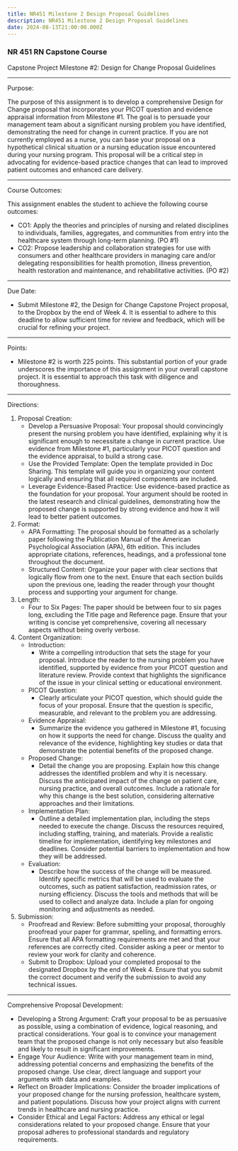 ```yaml
---
title: NR451 Milestone 2 Design Proposal Guidelines
description: NR451 Milestone 2 Design Proposal Guidelines
date: 2024-08-13T21:00:00.000Z
---
```


### NR 451 RN Capstone Course

Capstone Project Milestone #2: Design for Change Proposal Guidelines

***

Purpose:

The purpose of this assignment is to develop a comprehensive Design for Change proposal that incorporates your PICOT question and evidence appraisal information from Milestone #1. The goal is to persuade your management team about a significant nursing problem you have identified, demonstrating the need for change in current practice. If you are not currently employed as a nurse, you can base your proposal on a hypothetical clinical situation or a nursing education issue encountered during your nursing program. This proposal will be a critical step in advocating for evidence-based practice changes that can lead to improved patient outcomes and enhanced care delivery.

***

Course Outcomes:

This assignment enables the student to achieve the following course outcomes:

* CO1: Apply the theories and principles of nursing and related disciplines to individuals, families, aggregates, and communities from entry into the healthcare system through long-term planning. (PO #1)
* CO2: Propose leadership and collaboration strategies for use with consumers and other healthcare providers in managing care and/or delegating responsibilities for health promotion, illness prevention, health restoration and maintenance, and rehabilitative activities. (PO #2)

***

Due Date:

* Submit Milestone #2, the Design for Change Capstone Project proposal, to the Dropbox by the end of Week 4. It is essential to adhere to this deadline to allow sufficient time for review and feedback, which will be crucial for refining your project.

***

Points:

* Milestone #2 is worth 225 points. This substantial portion of your grade underscores the importance of this assignment in your overall capstone project. It is essential to approach this task with diligence and thoroughness.

***

Directions:

1. Proposal Creation:
   * Develop a Persuasive Proposal:
     Your proposal should convincingly present the nursing problem you have identified, explaining why it is significant enough to necessitate a change in current practice. Use evidence from Milestone #1, particularly your PICOT question and the evidence appraisal, to build a strong case.
   * Use the Provided Template:
     Open the template provided in Doc Sharing. This template will guide you in organizing your content logically and ensuring that all required components are included.
   * Leverage Evidence-Based Practice:
     Use evidence-based practice as the foundation for your proposal. Your argument should be rooted in the latest research and clinical guidelines, demonstrating how the proposed change is supported by strong evidence and how it will lead to better patient outcomes.
2. Format:
   * APA Formatting:
     The proposal should be formatted as a scholarly paper following the Publication Manual of the American Psychological Association (APA), 6th edition. This includes appropriate citations, references, headings, and a professional tone throughout the document.
   * Structured Content:
     Organize your paper with clear sections that logically flow from one to the next. Ensure that each section builds upon the previous one, leading the reader through your thought process and supporting your argument for change.
3. Length:
   * Four to Six Pages:
     The paper should be between four to six pages long, excluding the Title page and Reference page. Ensure that your writing is concise yet comprehensive, covering all necessary aspects without being overly verbose.
4. Content Organization:
   * Introduction:
     * Write a compelling introduction that sets the stage for your proposal. Introduce the reader to the nursing problem you have identified, supported by evidence from your PICOT question and literature review. Provide context that highlights the significance of the issue in your clinical setting or educational environment.
   * PICOT Question:
     * Clearly articulate your PICOT question, which should guide the focus of your proposal. Ensure that the question is specific, measurable, and relevant to the problem you are addressing.
   * Evidence Appraisal:
     * Summarize the evidence you gathered in Milestone #1, focusing on how it supports the need for change. Discuss the quality and relevance of the evidence, highlighting key studies or data that demonstrate the potential benefits of the proposed change.
   * Proposed Change:
     * Detail the change you are proposing. Explain how this change addresses the identified problem and why it is necessary. Discuss the anticipated impact of the change on patient care, nursing practice, and overall outcomes. Include a rationale for why this change is the best solution, considering alternative approaches and their limitations.
   * Implementation Plan:
     * Outline a detailed implementation plan, including the steps needed to execute the change. Discuss the resources required, including staffing, training, and materials. Provide a realistic timeline for implementation, identifying key milestones and deadlines. Consider potential barriers to implementation and how they will be addressed.
   * Evaluation:
     * Describe how the success of the change will be measured. Identify specific metrics that will be used to evaluate the outcomes, such as patient satisfaction, readmission rates, or nursing efficiency. Discuss the tools and methods that will be used to collect and analyze data. Include a plan for ongoing monitoring and adjustments as needed.
5. Submission:
   * Proofread and Review:
     Before submitting your proposal, thoroughly proofread your paper for grammar, spelling, and formatting errors. Ensure that all APA formatting requirements are met and that your references are correctly cited. Consider asking a peer or mentor to review your work for clarity and coherence.
   * Submit to Dropbox:
     Upload your completed proposal to the designated Dropbox by the end of Week 4. Ensure that you submit the correct document and verify the submission to avoid any technical issues.

***

Comprehensive Proposal Development:

* Developing a Strong Argument:
  Craft your proposal to be as persuasive as possible, using a combination of evidence, logical reasoning, and practical considerations. Your goal is to convince your management team that the proposed change is not only necessary but also feasible and likely to result in significant improvements.
* Engage Your Audience:
  Write with your management team in mind, addressing potential concerns and emphasizing the benefits of the proposed change. Use clear, direct language and support your arguments with data and examples.
* Reflect on Broader Implications:
  Consider the broader implications of your proposed change for the nursing profession, healthcare system, and patient populations. Discuss how your project aligns with current trends in healthcare and nursing practice.
* Consider Ethical and Legal Factors:
  Address any ethical or legal considerations related to your proposed change. Ensure that your proposal adheres to professional standards and regulatory requirements.
